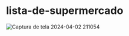 # lista-de-supermercado
 
![Captura de tela 2024-04-02 211054](https://github.com/TiagoPdaS/lista-de-supermercado/assets/77899501/4e89228d-89b1-4db7-9bd7-0f51565c1a0a)
